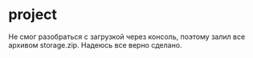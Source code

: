 # project
Не смог разобраться с загрузкой через консоль, поэтому залил все архивом storage.zip. Надеюсь все верно сделано. 
